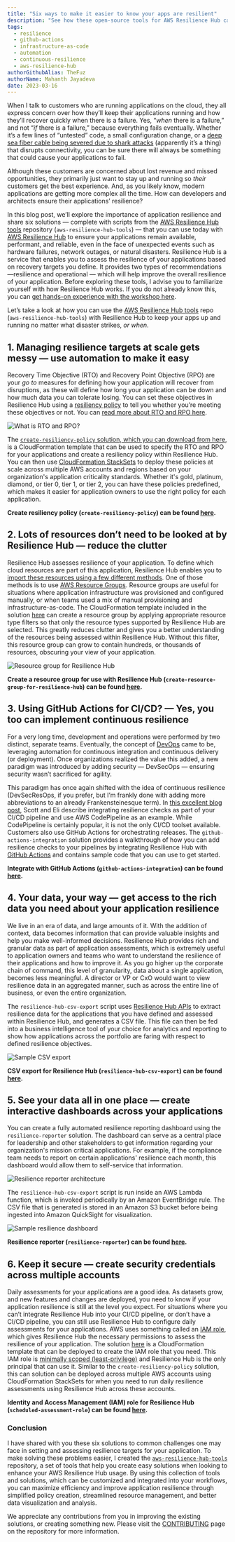 ```yaml
---
title: "Six ways to make it easier to know your apps are resilient"
description: "See how these open-source tools for AWS Resilience Hub can help you perform various tasks such as integrating resilience checks into your CI/CD pipelines, generating reports and dashboards, and automating creation of resources with Infrastructure-as-code."
tags:
  - resilience
  - github-actions
  - infrastructure-as-code
  - automation
  - continuous-resilience
  - aws-resilience-hub
authorGithubAlias: TheFuz
authorName: Mahanth Jayadeva
date: 2023-03-16
---
```


When I talk to customers who are running applications on the cloud, they all express concern over how they’ll keep their applications running and how they’ll recover quickly when there is a failure. Yes, “*when* there is a failure,” and not “*if* there is a failure,” because everything fails eventually. Whether it’s a few lines of “untested” code, a small configuration change, or a [deep sea fiber cable being severed due to shark attacks](https://www.wired.com/2014/08/shark-cable/) (apparently it’s a thing) that disrupts connectivity, you can be sure there will always be something that could cause your applications to fail. 

Although these customers are concerned about lost revenue and missed opportunities, they primarily just want to stay up and running so *their* customers get the best experience. And, as you likely know, modern applications are getting more complex all the time. How can developers and architects ensure their applications’ resilience?

In this blog post, we’ll explore the importance of application resilience and share six solutions — complete with scripts from the [AWS Resilience Hub tools](https://github.com/aws-samples/aws-resilience-hub-tools) repository (`aws-resilience-hub-tools`) — that you can use today with [AWS Resilience Hub](https://docs.aws.amazon.com/resilience-hub/latest/userguide/what-is.html?sc_channel=el&sc_campaign=resiliencewave&sc_content=knowyourappsareresilient&sc_geo=mult&sc_country=mult&sc_outcome=acq) to ensure your applications remain available, performant, and reliable, even in the face of unexpected events such as hardware failures, network outages, or natural disasters. Resilience Hub is a service that enables you to assess the resilience of your applications based on recovery targets you define. It provides two types of recommendations—resilience and operational — which will help improve the overall resilience of your application. Before exploring these tools, I advise you to familiarize yourself with how Resilience Hub works. If you do not already know this, you can [get hands-on experience with the workshop here](https://catalog.workshops.aws/aws-resilience-hub-lab/en-US?sc_channel=el&sc_campaign=resiliencewave&sc_content=knowyourappsareresilient&sc_geo=mult&sc_country=mult&sc_outcome=acq).  

Let’s take a look at how you can use the [AWS Resilience Hub tools](https://github.com/aws-samples/aws-resilience-hub-tools) repo (`aws-resilience-hub-tools`) with Resilience Hub to keep your apps up and running no matter what disaster strikes, *or when*.


## 1. Managing resilience targets at scale gets messy — use automation to make it easy

Recovery Time Objective (RTO) and Recovery Point Objective (RPO) are your *go to* measures for defining how your application will recover from disruptions, as these will define how long your application can be down and how much data you can tolerate losing. You can set these objectives in Resilience Hub using a [resiliency policy](https://docs.aws.amazon.com/resilience-hub/latest/userguide/create-policy.html?sc_channel=el&sc_campaign=resiliencewave&sc_content=knowyourappsareresilient&sc_geo=mult&sc_country=mult&sc_outcome=acq) to tell you whether you’re meeting these objectives or not. You can [read more about RTO and RPO here](https://aws.amazon.com/blogs/architecture/disaster-recovery-dr-architecture-on-aws-part-i-strategies-for-recovery-in-the-cloud?sc_channel=el&sc_campaign=resiliencewave&sc_content=knowyourappsareresilient&sc_geo=mult&sc_country=mult&sc_outcome=acq).

![What is RTO and RPO?](images/rto-rpo.png)

The [`create-resiliency-policy` solution, which you can download from here](https://github.com/aws-samples/aws-resilience-hub-tools/tree/main/create-resiliency-policy), is a CloudFormation template that can be used to specify the RTO and RPO for your applications and create a resiliency policy within Resilience Hub. You can then use [CloudFormation StackSets](https://docs.aws.amazon.com/AWSCloudFormation/latest/UserGuide/what-is-cfnstacksets.html?sc_channel=el&sc_campaign=resiliencewave&sc_content=knowyourappsareresilient&sc_geo=mult&sc_country=mult&sc_outcome=acq) to deploy these policies at scale across multiple AWS accounts and regions based on your organization's application criticality standards. Whether it's gold, platinum, diamond, or tier 0, tier 1, or tier 2, you can have these policies predefined, which makes it easier for application owners to use the right policy for each application.

**Create resiliency policy (`create-resiliency-policy`) can be found [here](https://github.com/aws-samples/aws-resilience-hub-tools/tree/main/create-resiliency-policy).**

## 2. Lots of resources don’t need to be looked at by Resilience Hub — reduce the clutter

Resilience Hub assesses resilience of your application. To define which cloud resources are part of this application, Resilience Hub enables you to [import these resources using a few different methods](https://docs.aws.amazon.com/resilience-hub/latest/userguide/discover-structure.html?sc_channel=el&sc_campaign=resiliencewave&sc_content=knowyourappsareresilient&sc_geo=mult&sc_country=mult&sc_outcome=acq). One of those methods is to use [AWS Resource Groups](https://docs.aws.amazon.com/ARG/latest/userguide/resource-groups.html?sc_channel=el&sc_campaign=resiliencewave&sc_content=knowyourappsareresilient&sc_geo=mult&sc_country=mult&sc_outcome=acq). Resource groups are useful for situations where application infrastructure was provisioned and configured manually, or when teams used a mix of manual provisioning and infrastructure-as-code. The CloudFormation template included in the solution [here](https://github.com/aws-samples/aws-resilience-hub-tools/tree/main/create-resource-group-for-resilience-hub) can create a resource group by applying appropriate resource type filters so that only the resource types supported by Resilience Hub are selected. This greatly reduces clutter and gives you a better understanding of the resources being assessed within Resilience Hub. Without this filter, this resource group can grow to contain hundreds, or thousands of resources, obscuring your view of your application.

![Resource group for Resilience Hub](images/arh-resource-group.png)

**Create a resource group for use with Resilience Hub (`create-resource-group-for-resilience-hub`) can be found [here](https://github.com/aws-samples/aws-resilience-hub-tools/tree/main/create-resource-group-for-resilience-hub).**


## 3. Using GitHub Actions for CI/CD? — Yes, you too can implement continuous resilience

For a very long time, development and operations were performed by two distinct, separate teams. Eventually, the concept of [DevOps](https://www.buildon.aws/concepts/devops-essentials?sc_channel=el&sc_campaign=resiliencewave&sc_content=knowyourappsareresilient&sc_geo=mult&sc_country=mult&sc_outcome=acq) came to be, leveraging automation for continuous integration and continuous delivery (or deployment). Once organizations realized the value this added, a new paradigm was introduced by adding security — DevSecOps — ensuring security wasn’t sacrificed for agility. 

This paradigm has once again shifted with the idea of continuous resilience (DevSecResOps, if you prefer, but I’m frankly done with adding more abbreviations to an already Frankensteinesque term). In [this excellent blog post](https://aws.amazon.com/blogs/architecture/continually-assessing-application-resilience-with-aws-resilience-hub-and-aws-codepipeline?sc_channel=el&sc_campaign=resiliencewave&sc_content=knowyourappsareresilient&sc_geo=mult&sc_country=mult&sc_outcome=acq), Scott and Eli describe integrating resilience checks as part of your CI/CD pipeline and use AWS CodePipeline as an example. While CodePipeline is certainly popular, it is not the only CI/CD toolset available. Customers also use GitHub Actions for orchestrating releases. The `github-actions-integration` solution provides a walkthrough of how you can add resilience checks to your pipelines by integrating Resilience Hub with [GitHub Actions](https://docs.github.com/en/actions) and contains sample code that you can use to get started. 

**Integrate with GitHub Actions (`github-actions-integration`) can be found [here](https://github.com/aws-samples/aws-resilience-hub-tools/tree/main/github-actions-integration).**


## 4. Your data, your way — get access to the rich data you need about your application resilience

We live in an era of data, and large amounts of it. With the addition of context, data becomes information that can provide valuable insights and help you make well-informed decisions. Resilience Hub provides rich and granular data as part of application assessments, which is extremely useful to application owners and teams who want to understand the resilience of their applications and how to improve it. As you go higher up the corporate chain of command, this level of granularity, data about a single application, becomes less meaningful. A director or VP or CxO would want to view resilience data in an aggregated manner, such as across the entire line of business, or even the entire organization.

The `resilience-hub-csv-export` script uses [Resilience Hub APIs](https://docs.aws.amazon.com/resilience-hub/latest/APIReference/Welcome.html?sc_channel=el&sc_campaign=resiliencewave&sc_content=knowyourappsareresilient&sc_geo=mult&sc_country=mult&sc_outcome=acq) to extract resilience data for the applications that you have defined and assessed within Resilience Hub, and generates a CSV file. This file can then be fed into a business intelligence tool of your choice for analytics and reporting to show how applications across the portfolio are faring with respect to defined resilience objectives.

![Sample CSV export](images/csv-export.png)

**CSV export for Resilience Hub (`resilience-hub-csv-export`) can be found [here](https://github.com/aws-samples/aws-resilience-hub-tools/tree/main/resilience-hub-csv-export).**


## 5. See your data all in one place — create interactive dashboards across your applications

You can create a fully automated resilience reporting dashboard using the `resilience-reporter` solution. The dashboard can serve as a central place for leadership and other stakeholders to get information regarding your organization's mission critical applications. For example, if the compliance team needs to report on certain applications' resilience each month, this dashboard would allow them to self-service that information.

![Resilience reporter architecture](images/resilience-reporter-arch.png)

The `resilience-hub-csv-export` script is run inside an AWS Lambda function, which is invoked periodically by an Amazon EventBridge rule. The CSV file that is generated is stored in an Amazon S3 bucket before being ingested into Amazon QuickSight for visualization.

![Sample resilience dashboard](images/sample-resilience-dashboard.png)

**Resilience reporter (`resilience-reporter`) can be found [here](https://github.com/aws-samples/aws-resilience-hub-tools/tree/main/resilience-reporter).**


## 6. Keep it secure — create security credentials across multiple accounts

Daily assessments for your applications are a good idea. As datasets grow, and new features and changes are deployed, you need to know if your application resilience is still at the level you expect. For situations where you can’t integrate Resilience Hub into your CI/CD pipeline, or don’t have a CI/CD pipeline, you can still use Resilience Hub to configure daily assessments for your applications. AWS uses something called an [IAM role](https://docs.aws.amazon.com/IAM/latest/UserGuide/id_roles.html?sc_channel=el&sc_campaign=resiliencewave&sc_content=knowyourappsareresilient&sc_geo=mult&sc_country=mult&sc_outcome=acq), which gives Resilience Hub the necessary permissions to assess the resilience of your application. The solution [here](https://github.com/aws-samples/aws-resilience-hub-tools/tree/main/scheduled-assessment-role) is a CloudFormation template that can be deployed to create the IAM role that you need. This IAM role is [minimally scoped (least-privilege)](https://docs.aws.amazon.com/wellarchitected/latest/security-pillar/sec_permissions_least_privileges.html?sc_channel=el&sc_campaign=resiliencewave&sc_content=knowyourappsareresilient&sc_geo=mult&sc_country=mult&sc_outcome=acq) and Resilience Hub is the only principal that can use it. Similar to the `create-resiliency-policy` solution, this can solution can be deployed across multiple AWS accounts using CloudFormation StackSets for when you need to run daily resilience assessments using Resilience Hub across these accounts.

**Identity and Access Management (IAM) role for Resilience Hub (`scheduled-assessment-role`) can be found [here](https://github.com/aws-samples/aws-resilience-hub-tools/tree/main/scheduled-assessment-role).**


### Conclusion

I have shared with you these six solutions to common challenges one may face in setting and assessing resilience targets for your application. To make solving these problems easier, I created the [`aws-resilience-hub-tools`](https://github.com/aws-samples/aws-resilience-hub-tools) repository, a set of tools that help you create easy solutions when looking to enhance your AWS Resilience Hub usage. By using this collection of tools and solutions, which can be customized and integrated into your workflows, you can maximize efficiency and improve application resilience through simplified policy creation, streamlined resource management, and better data visualization and analysis.

We appreciate any contributions from you in improving the existing solutions, or creating something new. Please visit the [CONTRIBUTING](https://github.com/aws-samples/aws-resilience-hub-tools/blob/main/CONTRIBUTING.md) page on the repository for more information.
